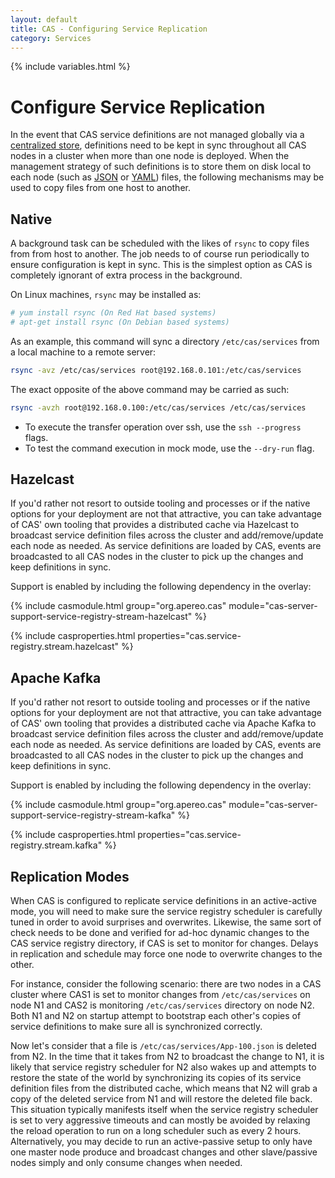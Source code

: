 ```yaml
---
layout: default
title: CAS - Configuring Service Replication
category: Services
---
```


{% include variables.html %}

# Configure Service Replication

In the event that CAS service definitions are not managed globally via a [centralized store](Service-Management.html), 
definitions need to be kept in sync throughout all CAS nodes in a cluster when more than one node is deployed. 
When the management strategy of such definitions is to store them on disk local to 
each node (such as [JSON](JSON-Service-Management.html) or [YAML](YAML-Service-Management.html)) files, 
the following mechanisms may be used to copy files from one host to another.

## Native

A background task can be scheduled with the likes of `rsync` to copy files from from host to another. 
The job needs to of course run periodically to ensure configuration is kept in sync. 
This is the simplest option as CAS is completely ignorant of extra process in the background.

On Linux machines, `rsync` may be installed as:

```bash
# yum install rsync (On Red Hat based systems)
# apt-get install rsync (On Debian based systems)
```

As an example, this command will sync a directory `/etc/cas/services` from a local machine to a remote server:

```bash
rsync -avz /etc/cas/services root@192.168.0.101:/etc/cas/services
```

The exact opposite of the above command may be carried as such:

```bash
rsync -avzh root@192.168.0.100:/etc/cas/services /etc/cas/services
```

- To execute the transfer operation over ssh, use the `ssh --progress` flags.
- To test the command execution in mock mode, use the `--dry-run` flag.

## Hazelcast

If you'd rather not resort to outside tooling and processes or if the native options for your 
deployment are not that attractive, you can take advantage of CAS' own tooling that provides a 
distributed cache via Hazelcast to broadcast service definition files across the cluster and add/remove/update 
each node as needed. As service definitions are loaded by CAS, events are broadcasted to all 
CAS nodes in the cluster to pick up the changes and keep definitions in sync. 

Support is enabled by including the following dependency in the overlay:

{% include casmodule.html group="org.apereo.cas" module="cas-server-support-service-registry-stream-hazelcast" %}

{% include casproperties.html properties="cas.service-registry.stream.hazelcast" %}

## Apache Kafka

If you'd rather not resort to outside tooling and processes or if the native options for your 
deployment are not that attractive, you can take advantage of CAS' own tooling that provides a 
distributed cache via Apache Kafka to broadcast service definition files across the cluster and add/remove/update 
each node as needed. As service definitions are loaded by CAS, events are broadcasted to all 
CAS nodes in the cluster to pick up the changes and keep definitions in sync. 

Support is enabled by including the following dependency in the overlay:

{% include casmodule.html group="org.apereo.cas" module="cas-server-support-service-registry-stream-kafka" %}

{% include casproperties.html properties="cas.service-registry.stream.kafka" %}

## Replication Modes

When CAS is configured to replicate service definitions in an 
active-active mode, you will need to make sure the service registry 
scheduler is carefully tuned in order to avoid surprises and overwrites. Likewise, the same 
sort of check needs to be done and verified for ad-hoc dynamic changes to the CAS service 
registry directory, if CAS is set to monitor for changes. Delays in replication and 
schedule may force one node to overwrite changes to the other.

For instance, consider the following scenario: there are two nodes in a CAS cluster 
where CAS1 is set to monitor changes from `/etc/cas/services` on node N1 and CAS2 is 
monitoring `/etc/cas/services` directory on node N2. Both N1 and N2 on startup attempt 
to bootstrap each other's copies of service definitions to make sure all is synchronized correctly. 

Now let's consider that a file is `/etc/cas/services/App-100.json` is deleted from 
N2. In the time that it takes from N2 to broadcast the change to N1, it is likely that 
service registry scheduler for N2 also wakes up and attempts to restore the state of 
the world by synchronizing its copies of its service definition files from the 
distributed cache, which means that N2 will grab a copy of the deleted service 
from N1 and will restore the deleted file back. This situation typically manifests 
itself when the service registry scheduler is set to very aggressive timeouts and 
can mostly be avoided by relaxing the reload operation to run on a long scheduler 
such as every 2 hours. Alternatively, you may decide to run an active-passive setup 
to only have one master node produce and broadcast changes and other slave/passive 
nodes simply and only consume changes when needed.
